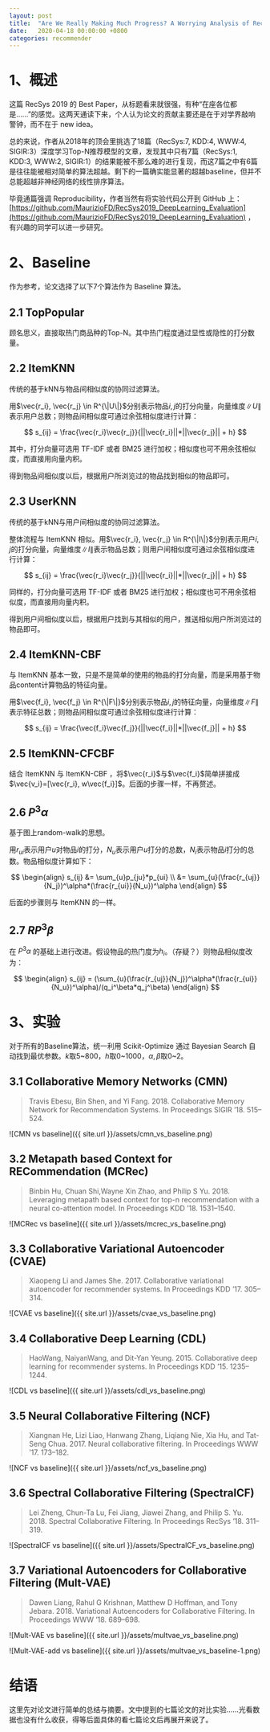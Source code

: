 ```yaml
---
layout: post
title:  "Are We Really Making Much Progress? A Worrying Analysis of Recent Neural Recommendation Approaches"
date:   2020-04-18 00:00:00 +0800
categories: recommender
---
```


# 1、概述

这篇 RecSys 2019 的 Best Paper，从标题看来就很强，有种“在座各位都是……”的感觉。这两天通读下来，个人认为论文的贡献主要还是在于对学界敲响警钟，而不在于 new idea。

总的来说，作者从2018年的顶会里挑选了18篇（RecSys:7, KDD:4, WWW:4, SIGIR:3）深度学习Top-N推荐模型的文章，发现其中只有7篇（RecSys:1, KDD:3, WWW:2, SIGIR:1）的结果能被不那么难的进行复现，而这7篇之中有6篇是往往能被相对简单的算法超越。剩下的一篇确实能显著的超越baseline，但并不总能超越非神经网络的线性排序算法。

毕竟通篇强调 Reproducibility，作者当然有将实验代码公开到 GitHub 上： [https://github.com/MaurizioFD/RecSys2019_DeepLearning_Evaluation](https://github.com/MaurizioFD/RecSys2019_DeepLearning_Evaluation) ，有兴趣的同学可以进一步研究。

# 2、Baseline

作为参考，论文选择了以下7个算法作为 Baseline 算法。

## 2.1 TopPopular

顾名思义，直接取热门商品种的Top-N。其中热门程度通过显性或隐性的打分数量。

## 2.2 ItemKNN

传统的基于kNN与物品间相似度的协同过滤算法。

用$\vec{r_i}, \vec{r_j} \in R^{\|U\|}$分别表示物品$i, j$的打分向量，向量维度$\|U\|$表示用户总数；则物品间相似度可通过余弦相似度进行计算：

$$
s_{ij} = \frac{\vec{r_i}\vec{r_j}}{||\vec{r_i}||*||\vec{r_j}|| + h}
$$

其中，打分向量可选用 TF-IDF 或者 BM25 进行加权；相似度也可不用余弦相似度，而直接用向量内积。

得到物品间相似度以后，根据用户所浏览过的物品找到相似的物品即可。

## 2.3 UserKNN

传统的基于kNN与用户间相似度的协同过滤算法。

整体流程与 ItemKNN 相似。用$\vec{r_i}, \vec{r_j} \in R^{\|I\|}$分别表示用户$i, j$的打分向量，向量维度$\|I\|$表示物品总数；则用户间相似度可通过余弦相似度进行计算：

$$
s_{ij} = \frac{\vec{r_i}\vec{r_j}}{||\vec{r_i}||*||\vec{r_j}|| + h}
$$

同样的，打分向量可选用 TF-IDF 或者 BM25 进行加权；相似度也可不用余弦相似度，而直接用向量内积。

得到用户间相似度以后，根据用户找到与其相似的用户，推送相似用户所浏览过的物品即可。

## 2.4 ItemKNN-CBF

与 ItemKNN 基本一致，只是不是简单的使用的物品的打分向量，而是采用基于物品content计算物品的特征向量。

用$\vec{f_i}, \vec{f_j} \in R^{\|F\|}$分别表示物品$i, j$的特征向量，向量维度$\|F\|$表示特征总数；则物品间相似度可通过余弦相似度进行计算：

$$
s_{ij} = \frac{\vec{f_i}\vec{f_j}}{||\vec{f_i}||*||\vec{f_j}|| + h}
$$

## 2.5 ItemKNN-CFCBF

结合 ItemKNN 与 ItemKN-CBF ，将$\vec{r_i}$与$\vec{f_i}$简单拼接成$\vec{v_i}=[\vec{r_i}, w\vec{f_i}]$。后面的步骤一样，不再赘述。

## 2.6 $P^3\alpha$

基于图上random-walk的思想。

用$r_{ui}$表示用户$u$对物品$i$的打分，$N_u$表示用户$u$打分的总数，$N_i$表示物品$i$打分的总数。物品相似度计算如下：

$$
\begin{align}
s_{ij} &= \sum_{u}p_{ju}*p_{ui} \\
&= \sum_{u}(\frac{r_{uj}}{N_j})^\alpha*(\frac{r_{ui}}{N_u})^\alpha
\end{align}
$$

后面的步骤则与 ItemKNN 的一样。

## 2.7 $RP^3\beta$

在 $P^3\alpha$ 的基础上进行改进。假设物品的热门度为$h_{i}$。（存疑？）则物品相似度改为：

$$
\begin{align}
s_{ij} = (\sum_{u}(\frac{r_{uj}}{N_j})^\alpha*(\frac{r_{ui}}{N_u})^\alpha)/(q_i^\beta*q_j^\beta)
\end{align}
$$

# 3、实验

对于所有的Baseline算法，统一利用 Scikit-Optimize 通过 Bayesian Search 自动找到最优参数。$k$取5~800，$h$取0~1000，$\alpha, \beta$取0~2。

## 3.1 Collaborative Memory Networks (CMN)

> Travis Ebesu, Bin Shen, and Yi Fang. 2018. Collaborative Memory Network for Recommendation Systems. In Proceedings SIGIR ’18. 515–524.

![CMN vs baseline]({{ site.url }}/assets/cmn_vs_baseline.png)

## 3.2 Metapath based Context for RECommendation (MCRec)

> Binbin Hu, Chuan Shi,Wayne Xin Zhao, and Philip S Yu. 2018. Leveraging metapath based context for top-n recommendation with a neural co-attention model. In Proceedings KDD ’18. 1531–1540.

![MCRec vs baseline]({{ site.url }}/assets/mcrec_vs_baseline.png)

## 3.3 Collaborative Variational Autoencoder (CVAE)

> Xiaopeng Li and James She. 2017. Collaborative variational autoencoder for recommender systems. In Proceedings KDD ’17. 305–314.

![CVAE vs baseline]({{ site.url }}/assets/cvae_vs_baseline.png)

## 3.4 Collaborative Deep Learning (CDL)

> HaoWang, NaiyanWang, and Dit-Yan Yeung. 2015. Collaborative deep learning for recommender systems. In Proceedings KDD ’15. 1235–1244.

![CDL vs baseline]({{ site.url }}/assets/cdl_vs_baseline.png)

## 3.5 Neural Collaborative Filtering (NCF)

> Xiangnan He, Lizi Liao, Hanwang Zhang, Liqiang Nie, Xia Hu, and Tat-Seng Chua. 2017. Neural collaborative filtering. In Proceedings WWW ’17. 173–182.

![NCF vs baseline]({{ site.url }}/assets/ncf_vs_baseline.png)

## 3.6 Spectral Collaborative Filtering (SpectralCF)

> Lei Zheng, Chun-Ta Lu, Fei Jiang, Jiawei Zhang, and Philip S. Yu. 2018. Spectral Collaborative Filtering. In Proceedings RecSys ’18. 311–319.

![SpectralCF vs baseline]({{ site.url }}/assets/SpectralCF_vs_baseline.png)

## 3.7 Variational Autoencoders for Collaborative Filtering (Mult-VAE)

> Dawen Liang, Rahul G Krishnan, Matthew D Hoffman, and Tony Jebara. 2018. Variational Autoencoders for Collaborative Filtering. In Proceedings WWW ’18. 689–698.

![Mult-VAE vs baseline]({{ site.url }}/assets/multvae_vs_baseline.png)

![Mult-VAE-add vs baseline]({{ site.url }}/assets/multvae_vs_baseline-1.png)

# 结语

这里先对论文进行简单的总结与摘要。文中提到的七篇论文的对比实验……光看数据也没有什么收获，得等后面具体的看七篇论文后再展开来说了。
